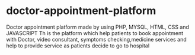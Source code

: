 # doctor-appointment-platform
Doctor appointment platform made by using PHP, MYSQL, HTML, CSS and JAVASCRIPT Th is the platform which help patients to book appointment with Doctor, video consultant, symptoms checking,medicine services and help to provide service as patients decide to go to hospital
